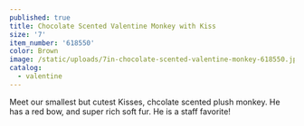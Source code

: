 ```yaml
---
published: true
title: Chocolate Scented Valentine Monkey with Kiss
size: '7'
item_number: '618550'
color: Brown
image: /static/uploads/7in-chocolate-scented-valentine-monkey-618550.jpg
catalog:
  - valentine
---
```

Meet our smallest but cutest Kisses, chcolate scented plush monkey. He has a red bow, and super rich soft fur. He is a staff favorite!

